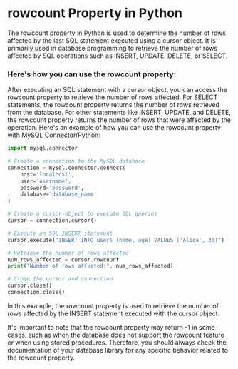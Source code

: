 # rowcount Property in Python

The rowcount property in Python is used to determine the number of rows affected by the last SQL statement executed using a cursor object. It is primarily used in database programming to retrieve the number of rows affected by SQL operations such as INSERT, UPDATE, DELETE, or SELECT.

### Here's how you can use the rowcount property:

After executing an SQL statement with a cursor object, you can access the rowcount property to retrieve the number of rows affected.
For SELECT statements, the rowcount property returns the number of rows retrieved from the database.
For other statements like INSERT, UPDATE, and DELETE, the rowcount property returns the number of rows that were affected by the operation.
Here's an example of how you can use the rowcount property with MySQL Connector/Python:

```python
import mysql.connector

# Create a connection to the MySQL database
connection = mysql.connector.connect(
    host='localhost',
    user='username',
    password='password',
    database='database_name'
)

# Create a cursor object to execute SQL queries
cursor = connection.cursor()

# Execute an SQL INSERT statement
cursor.execute("INSERT INTO users (name, age) VALUES ('Alice', 30)")

# Retrieve the number of rows affected
num_rows_affected = cursor.rowcount
print("Number of rows affected:", num_rows_affected)

# Close the cursor and connection
cursor.close()
connection.close()

```

In this example, the rowcount property is used to retrieve the number of rows affected by the INSERT statement executed with the cursor object.

It's important to note that the rowcount property may return -1 in some cases, such as when the database does not support the rowcount feature or when using stored procedures. Therefore, you should always check the documentation of your database library for any specific behavior related to the rowcount property.







